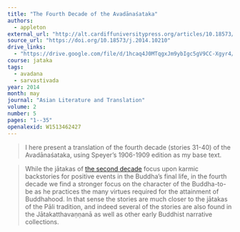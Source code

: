 ```yaml
---
title: "The Fourth Decade of the Avadānaśataka"
authors:
  - appleton
external_url: "http://alt.cardiffuniversitypress.org/articles/10.18573/j.2014.10210/galley/12/download/"
source_url: "https://doi.org/10.18573/j.2014.10210"
drive_links:
  - "https://drive.google.com/file/d/1hcaq4J0MTqgxJm9ybIgc5gV9CC-Xgyr4/view?usp=drivesdk"
course: jataka
tags:
  - avadana
  - sarvastivada
year: 2014
month: may
journal: "Asian Literature and Translation"
volume: 2
number: 5
pages: "1--35"
openalexid: W1513462427
---
```


> I here present a translation of the fourth decade (stories 31-40) of the Avadānaśataka, using Speyer’s 1906-1909 edition as my base text.

> While the jātakas of [the second decade](/content/articles/second-decade-of-avadanasataka_appleton) focus upon karmic backstories for positive events in the Buddha’s final life, in the fourth decade we find a stronger focus on the character of the Buddha-to-be as he practices the many virtues required for the attainment of Buddhahood.
> In that sense the stories are much closer to the jātakas of the Pāli tradition, and indeed several of the stories are also found in the Jātakatthavaṇṇanā as well as other early Buddhist narrative collections.

